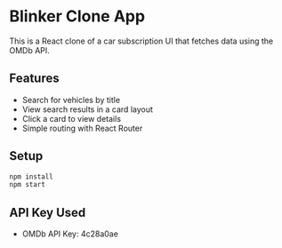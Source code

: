 # Blinker Clone App

This is a React clone of a car subscription UI that fetches data using the OMDb API.

## Features
- Search for vehicles by title
- View search results in a card layout
- Click a card to view details
- Simple routing with React Router

## Setup

```bash
npm install
npm start
```

## API Key Used
- OMDb API Key: 4c28a0ae